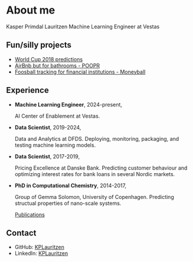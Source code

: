 # About me

Kasper Primdal Lauritzen
Machine Learning Engineer at Vestas

## Fun/silly projects

- [World Cup 2018 predictions](https://github.com/KPLauritzen/worldcup2018)
- [AirBnb but for bathrooms - POOPR](https://github.com/poopr)
- [Foosball tracking for financial institutions - Moneyball](https://github.com/moneyball-dk/moneyball_app)

## Experience

- **Machine Learning Engineer**, 2024-present,

    AI Center of Enablement at Vestas.

- **Data Scientist**, 2019-2024,

    Data and Analytics at DFDS.
    Deploying, monitoring, packaging, and testing machine learning models.

- **Data Scientist**, 2017-2019,

    Pricing Excellence at Danske Bank.
    Predicting customer behaviour and optimizing interest rates for bank loans in several Nordic markets.

- **PhD in Computational Chemistry**, 2014-2017,

    Group of Gemma Solomon, University of Copenhagen.
    Predicting structual properties of nano-scale systems.

    [Publications](https://scholar.google.dk/citations?user=w3jhmcoAAAAJ)

## Contact

- GitHub: [KPLauritzen](https://github.com/KPLauritzen)
- LinkedIn: [KPLauritzen](https://www.linkedin.com/in/kplauritzen/)
